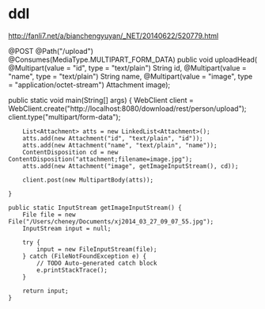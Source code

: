 ddl
===
http://fanli7.net/a/bianchengyuyan/_NET/20140622/520779.html


@POST
	@Path("/upload")
	@Consumes(MediaType.MULTIPART_FORM_DATA)
	public void uploadHead(
			@Multipart(value = "id", type = "text/plain") String id,
			@Multipart(value = "name", type = "text/plain") String name,
			@Multipart(value = "image", type = "application/octet-stream") Attachment image);
			
			
			
public static void main(String[] args) {
		WebClient client = WebClient.create("http://localhost:8080/download/rest/person/upload");
		client.type("multipart/form-data");
		
		List<Attachment> atts = new LinkedList<Attachment>();
		atts.add(new Attachment("id", "text/plain", "id"));
		atts.add(new Attachment("name", "text/plain", "name"));
		ContentDisposition cd = new ContentDisposition("attachment;filename=image.jpg");
		atts.add(new Attachment("image", getImageInputStream(), cd));
		
		client.post(new MultipartBody(atts));
		 
	}
	
	public static InputStream getImageInputStream() {
		File file = new File("/Users/cheney/Documents/xj2014_03_27_09_07_55.jpg");
		InputStream input = null;
		
		try {
			input = new FileInputStream(file);
		} catch (FileNotFoundException e) {
			// TODO Auto-generated catch block
			e.printStackTrace();
		}
		
		return input;
	}
